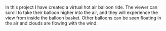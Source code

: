 In this project I have created a virtual hot air balloon ride. The viewer can scroll to take their balloon higher into the air, and they will experience the view from inside the balloon basket. Other balloons can be seen floating in the air and clouds are flowing with the wind.
